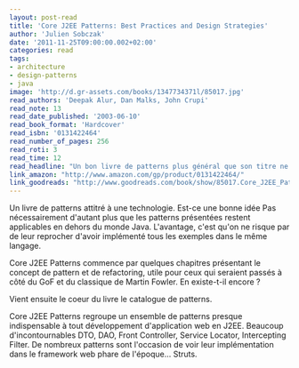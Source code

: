 ```yaml
---
layout: post-read
title: 'Core J2EE Patterns: Best Practices and Design Strategies'
author: 'Julien Sobczak'
date: '2011-11-25T09:00:00.002+02:00'
categories: read
tags:
- architecture
- design-patterns
- java
image: 'http://d.gr-assets.com/books/1347734371l/85017.jpg'
read_authors: 'Deepak Alur, Dan Malks, John Crupi'
read_note: 13
read_date_published: '2003-06-10'
read_book_format: 'Hardcover'
read_isbn: '0131422464'
read_number_of_pages: 256
read_roti: 3
read_time: 12
read_headline: "Un bon livre de patterns plus général que son titre ne laisse présager. Un contenu incontournable mais rien d'exceptionnel toutefois, voire même un peu obsolète aujourd'hui. Je ne suis pas surpris qu'aucune nouvelle édition ne soit apparue depuis."
link_amazon: "http://www.amazon.com/gp/product/0131422464/"
link_goodreads: "http://www.goodreads.com/book/show/85017.Core_J2EE_Patterns"
---
```



Un livre de patterns attitré à une technologie. Est-ce une bonne idée Pas nécessairement d'autant plus que les patterns présentées restent applicables en dehors du monde Java. L'avantage, c'est qu'on ne risque par de leur reprocher d'avoir implémenté tous les exemples dans le même langage.

Core J2EE Patterns commence par quelques chapitres présentant le concept de pattern et de refactoring, utile pour ceux qui seraient passés à côté du GoF et du classique de Martin Fowler. En existe-t-il encore ?

Vient ensuite le coeur du livre le catalogue de patterns.

Core J2EE Patterns regroupe un ensemble de patterns presque indispensable à tout développement d'application web en J2EE. Beaucoup d'incontournables DTO, DAO, Front Controller, Service Locator, Intercepting Filter. De nombreux patterns sont l'occasion de voir leur implémentation dans le framework web phare de l'époque... Struts.

